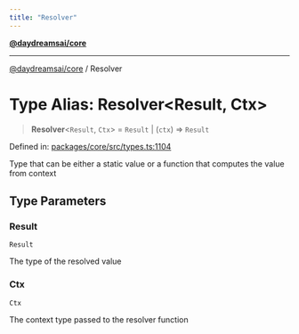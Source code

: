 ```yaml
---
title: "Resolver"
---
```


[**@daydreamsai/core**](./api-reference.md)

***

[@daydreamsai/core](./api-reference.md) / Resolver

# Type Alias: Resolver\<Result, Ctx\>

> **Resolver**\<`Result`, `Ctx`\> = `Result` \| (`ctx`) => `Result`

Defined in: [packages/core/src/types.ts:1104](https://github.com/dojoengine/daydreams/blob/bbf75946e0d6d99fbdde4cebb2f8a4e8926724f1/packages/core/src/types.ts#L1104)

Type that can be either a static value or a function that computes the value from context

## Type Parameters

### Result

`Result`

The type of the resolved value

### Ctx

`Ctx`

The context type passed to the resolver function
